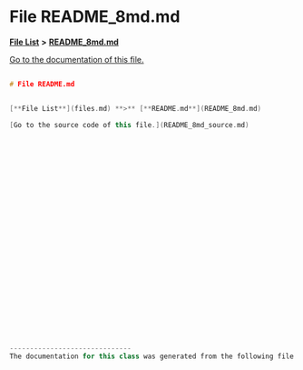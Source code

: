 
# File README\_8md.md

[**File List**](files.md) **>** [**README\_8md.md**](README__8md_8md.md)

[Go to the documentation of this file.](README__8md_8md.md) 


````cpp

# File README.md


[**File List**](files.md) **>** [**README.md**](README_8md.md)

[Go to the source code of this file.](README_8md_source.md)



























------------------------------
The documentation for this class was generated from the following file `README.md`
````

